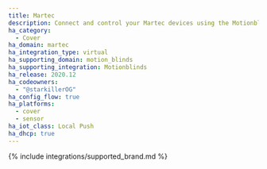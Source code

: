 ```yaml
---
title: Martec
description: Connect and control your Martec devices using the Motionblinds integration
ha_category:
  - Cover
ha_domain: martec
ha_integration_type: virtual
ha_supporting_domain: motion_blinds
ha_supporting_integration: Motionblinds
ha_release: 2020.12
ha_codeowners:
  - "@starkillerOG"
ha_config_flow: true
ha_platforms:
  - cover
  - sensor
ha_iot_class: Local Push
ha_dhcp: true
---
```


{% include integrations/supported_brand.md %}
